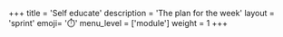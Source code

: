 +++
title = 'Self educate'
description = 'The plan for the week'
layout = 'sprint'
emoji= '⏱️'
menu_level = ['module']
weight = 1
+++
